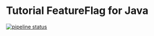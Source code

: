 # Tutorial FeatureFlag for Java

[![pipeline status](https://gitlab.com/janhkrueger/tutorial-featureflag-for-java/badges/master/pipeline.svg)](https://gitlab.com/janhkrueger/tutorial-featureflag-for-java/-/commits/master)
